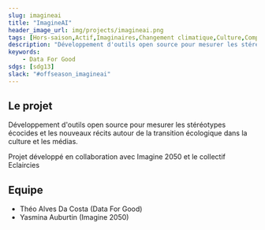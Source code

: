 ```yaml
---
slug: imagineai
title: "ImagineAI"
header_image_url: img/projects/imagineai.png
tags: [Hors-saison,Actif,Imaginaires,Changement climatique,Culture,Computer Vision]
description: "Développement d'outils open source pour mesurer les stéréotypes écocides et les nouveaux récits autour de la transition écologique dans la culture et les médias"
keywords:
    - Data For Good
sdgs: [sdg13]
slack: "#offseason_imagineai"
---
```



## Le projet
Développement d'outils open source pour mesurer les stéréotypes écocides et les nouveaux récits autour de la transition écologique dans la culture et les médias. 

Projet développé en collaboration avec Imagine 2050 et le collectif Eclaircies

## Equipe
- Théo Alves Da Costa (Data For Good)
- Yasmina Auburtin (Imagine 2050)

